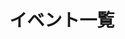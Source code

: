 ---
title: "イベント一覧"
draft: false
# page title background image
bg_image: "images/backgrounds/page-title.jpg"
# meta description
description : "オキナワーケーションウィークに関わるイベントの一覧です。"
---